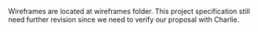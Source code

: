 Wireframes are located at wireframes folder.
This project specification still need further revision since we need to verify our proposal with Charlie.
